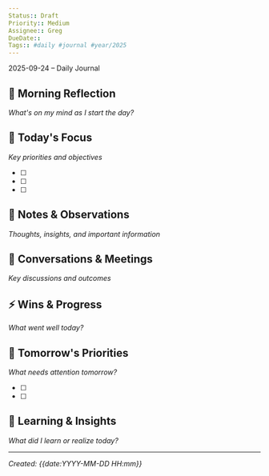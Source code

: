 ```yaml
---
Status:: Draft
Priority:: Medium
Assignee:: Greg
DueDate::
Tags:: #daily #journal #year/2025
---
```


2025-09-24 – Daily Journal

## 🌅 Morning Reflection
*What's on my mind as I start the day?*


## 🎯 Today's Focus
*Key priorities and objectives*

- [ ]
- [ ]
- [ ]

## 📝 Notes & Observations
*Thoughts, insights, and important information*


## 💬 Conversations & Meetings
*Key discussions and outcomes*


## ⚡ Wins & Progress
*What went well today?*


## 🔄 Tomorrow's Priorities
*What needs attention tomorrow?*

- [ ]
- [ ]

## 🧠 Learning & Insights
*What did I learn or realize today?*


---
*Created: {{date:YYYY-MM-DD HH:mm}}*